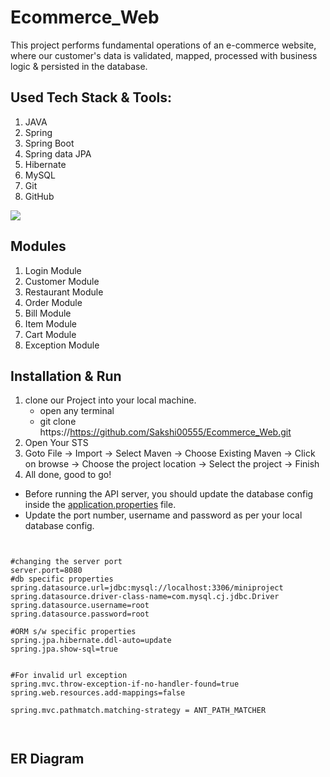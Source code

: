 # Ecommerce_Web
This project performs fundamental operations of an e-commerce website, where our customer's data is validated, mapped, processed with business logic & persisted in the database.

 
## Used Tech Stack & Tools:
1. JAVA
2. Spring
3. Spring Boot
4. Spring data JPA
5. Hibernate
6. MySQL
7. Git
8. GitHub

[![](https://skillicons.dev/icons?i=java,spring,hibernate,mysql,git,github)]()

## Modules
1. Login Module
2. Customer Module
3. Restaurant Module
4. Order Module
5. Bill Module
6. Item Module
7. Cart Module
8. Exception Module

## Installation & Run

1. clone our Project into your local machine.
      - open any terminal
      - git clone https://https://github.com/Sakshi00555/Ecommerce_Web.git
2. Open Your STS
3. Goto File -> Import -> Select Maven -> Choose Existing Maven -> Click on browse -> Choose the project location -> Select the project -> Finish
4. All done, good to go!

* Before running the API server, you should update the database config inside the [application.properties](https://github.com/Sakshi00555/Ecommerce_Web/blob/main/EcommerceWebsite/src/main/resources/application.properties) file. 
* Update the port number, username and password as per your local database config.

```
   

#changing the server port
server.port=8080
#db specific properties
spring.datasource.url=jdbc:mysql://localhost:3306/miniproject
spring.datasource.driver-class-name=com.mysql.cj.jdbc.Driver
spring.datasource.username=root
spring.datasource.password=root

#ORM s/w specific properties
spring.jpa.hibernate.ddl-auto=update
spring.jpa.show-sql=true


#For invalid url exception
spring.mvc.throw-exception-if-no-handler-found=true
spring.web.resources.add-mappings=false

spring.mvc.pathmatch.matching-strategy = ANT_PATH_MATCHER



```

## ER Diagram



